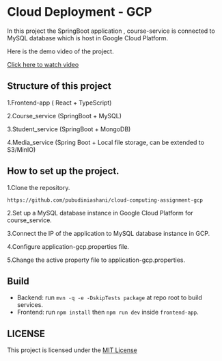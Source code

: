 # Cloud Deployment - GCP

In this project the SpringBoot application , course-service is connected to MySQL database which is host 
in Google Cloud Platform.


Here is the demo video of the project.

[Click here to watch video](https://drive.google.com/file/d/1hPSzMYLHk108c7n45agLWmKI8v0qYd9g/view?usp=sharing)

## Structure of this project

1.Frontend-app ( React + TypeScript)

2.Course_service (SpringBoot + MySQL)

3.Student_service (SpringBoot + MongoDB)

4.Media_service (Spring Boot + Local file storage, can be extended to S3/MinIO)

## How to set up the project.

1.Clone the repository.

    https://github.com/pubudiniashani/cloud-computing-assignment-gcp

2.Set up a MySQL database instance in Google Cloud Platform for course_service.

3.Connect the IP of the application to MySQL database instance in GCP.

4.Configure application-gcp.properties file.

5.Change the active property file to application-gcp.properties.

## Build

- Backend: run `mvn -q -e -DskipTests package` at repo root to build services.
- Frontend: run `npm install` then `npm run dev` inside `frontend-app`.

## LICENSE

This project is licensed under the [MIT License](LICENSE)
